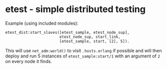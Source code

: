 # etest - simple distributed testing

Example (using included modules):

    etest_dist:start_slaves([etest_sample, etest_node_sup],
                            etest_node_sup, start_link,
                            [etest_sample, start, [2], 5]).

This will use `net_adm:world()` to visit `.hosts.erlang` if possible
and will then deploy and run 5 instances of `etest_sample:start/1`
with an argument of `2` on every node it finds.
